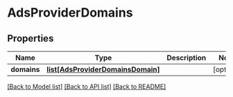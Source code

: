 # AdsProviderDomains

## Properties
Name | Type | Description | Notes
------------ | ------------- | ------------- | -------------
**domains** | [**list[AdsProviderDomainsDomain]**](AdsProviderDomainsDomain.md) |  | [optional] 

[[Back to Model list]](../README.md#documentation-for-models) [[Back to API list]](../README.md#documentation-for-api-endpoints) [[Back to README]](../README.md)


